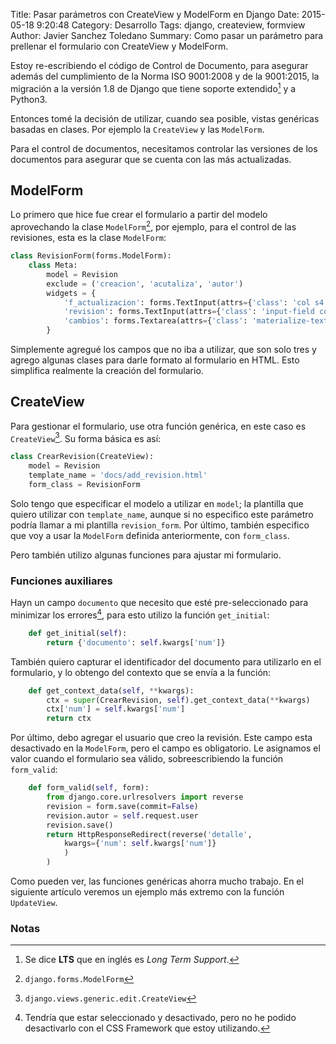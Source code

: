 Title: Pasar parámetros con CreateView y ModelForm en Django
Date: 2015-05-18 9:20:48
Category: Desarrollo
Tags:  django, createview, formview
Author: Javier Sanchez Toledano
Summary: Como pasar un parámetro para prellenar el formulario con CreateView y ModelForm.

Estoy re-escribiendo el código de Control de Documento, para asegurar además del cumplimiento de la Norma ISO 9001:2008 y de la 9001:2015, la migración a la versión 1.8 de Django que tiene soporte extendido[^1] y a Python3.

Entonces tomé la decisión de utilizar, cuando sea posible, vistas genéricas basadas en clases. Por ejemplo la `CreateView` y las `ModelForm`.

Para el control de documentos, necesitamos controlar las versiones de los documentos para asegurar que se cuenta con las más actualizadas.

## ModelForm
Lo primero que hice fue crear el formulario a partir del modelo aprovechando la clase `ModelForm`[^2], por ejemplo, para el control de las revisiones, esta es la clase `ModelForm`:


```python
class RevisionForm(forms.ModelForm):
    class Meta:
        model = Revision
        exclude = ('creacion', 'acutaliza', 'autor')
        widgets = {
            'f_actualizacion': forms.TextInput(attrs={'class': 'col s4 datepicker'}),
            'revision': forms.TextInput(attrs={'class': 'input-field col s2'}),
            'cambios': forms.Textarea(attrs={'class': 'materialize-textarea'}),
        }
```

Simplemente agregué los campos que no iba a utilizar, que son solo tres y agrego algunas clases para darle formato al formulario en HTML. Esto simplifica realmente la creación del formulario.

## CreateView
Para gestionar el formulario, use otra función genérica, en este caso es `CreateView`[^3]. Su forma básica es así:

```python
class CrearRevision(CreateView):
    model = Revision
    template_name = 'docs/add_revision.html'
    form_class = RevisionForm
```

Solo tengo que especificar el modelo a utilizar en `model`; la plantilla que quiero utilizar con `template_name`, aunque si no especifico este parámetro podría llamar a mi plantilla `revision_form`. Por último, también especifico que voy a usar la `ModelForm` definida anteriormente, con `form_class`.

Pero también utilizo algunas funciones para ajustar mi formulario.

### Funciones auxiliares

Hayn un campo `documento` que necesito que esté pre-seleccionado para minimizar los errores[^4], para esto utilizo la función `get_initial`:

```python
	def get_initial(self):
	    return {'documento': self.kwargs['num']}
```

También quiero capturar el identificador del documento para utilizarlo en el formulario, y lo obtengo del contexto que se envía a la función:

```python
    def get_context_data(self, **kwargs):
        ctx = super(CrearRevision, self).get_context_data(**kwargs)
        ctx['num'] = self.kwargs['num']
        return ctx
```

Por último, debo agregar el usuario que creo la revisión. Este campo esta desactivado en la `ModelForm`, pero el campo es obligatorio. Le asignamos el valor cuando el formulario sea válido, sobreescribiendo la función `form_valid`:

```python
    def form_valid(self, form):
        from django.core.urlresolvers import reverse
        revision = form.save(commit=False)
        revision.autor = self.request.user
        revision.save()
        return HttpResponseRedirect(reverse('detalle',
            kwargs={'num': self.kwargs['num']}
            )
        )
```

Como pueden ver, las funciones genéricas ahorra mucho trabajo. En el siguiente artículo veremos un ejemplo más extremo con la función `UpdateView`.


### Notas

[^1]: Se dice **LTS** que en inglés es _Long Term Support_.  
[^2]: `django.forms.ModelForm`
[^3]: `django.views.generic.edit.CreateView`
[^4]: Tendría que estar seleccionado y desactivado, pero no he podido desactivarlo con el CSS Framework que estoy utilizando.

